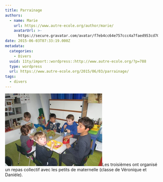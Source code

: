 ```yaml
---
title: Parrainage
authors:
  - name: Marie
    url: https://www.autre-ecole.org/author/marie/
    avatarUrl: >-
      https://secure.gravatar.com/avatar/f7eb4cc64e757ccc4a7faed953cd7065?s=96&d=mm&r=g
date: 2015-06-03T07:33:19.000Z
metadata:
  categories:
    - Divers
  uuid: 11ty/import::wordpress::http://www.autre-ecole.org/?p=788
  type: wordpress
  url: https://www.autre-ecole.org/2015/06/03/parrainage/
tags:
  - divers
---
```

[![IMG_0016](IMG_0016-OuzISZh8xPHc.jpeg)](http://www.autre-ecole.org/wp-content/uploads/2015/06/IMG_0016.jpeg)Les troisièmes ont organisé un repas collectif avec les petits de maternelle (classe de Véronique et Danièle).